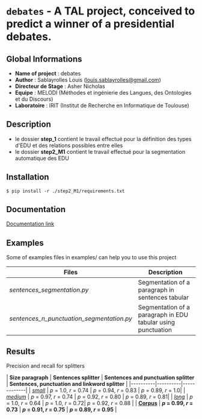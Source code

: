 ``debates`` - A TAL project, conceived to predict a winner of a presidential debates.
===================================

Global Informations
-------------------------------

- **Name of project** : debates
- **Author** : Sablayrolles Louis (louis.sablayrolles@gmail.com)
- **Directeur de Stage** : Asher Nicholas
- **Equipe** : MELODI (Méthodes et ingénierie des Langues, des Ontologies et du Discours)
- **Laboratoire** : IRIT (Institut de Recherche en Informatique de Toulouse)

Description
------------------

- le dossier **step_1** contient le travail effectué pour la définition des types d'EDU et des relations possibles entre elles
- le dossier **step2_M1** contient le travail effectué pour la segmentation automatique des EDU

Installation
------------------

``
$ pip install -r ./step2_M1/requirements.txt
``

Documentation
------------------------

[Documentation link](https://github.com/Sablayrolles/debates/wiki)

Examples
---------------

Some of examples files in examples/ can help you to use this project

| **Files**   |      **Description**      |
|----------|-------------|
| *sentences_segmentation.py* | Segmentation of a paragraph in sentences tabular |
| *sentences\_n\_punctuation_segmentation.py* |   Segmentation of a paragraph in EDU tabular using punctuation   |

Results
-----------

Precision and recall for splitters

| **Size paragraph**  | **Sentences splitter**   |      **Sentences and punctuation splitter**      |      **Sentences, punctuation and linkword splitter**      |
|----------|----------|-------------|
| *<u>small</u>* | *p* = 1.0, *r* = 0.74 | *p* = 0.94, *r* = 0.83 | *p* = 0.89, *r* = 1.0|
| *<u>medium</u>* | *p* = 0.97, *r* = 0.74 | *p* = 0.92, *r* = 0.80 | *p* = 0.89, *r* = 0.81|
| *<u>long</u>* | *p* = 1.0, *r* = 0.64 | *p* = 1.0, *r* = 0.72| *p* = 0.92, *r* = 0.88 |
| **<u>Corpus</u>** | ***p* = 0.99, *r* = 0.73**  | ***p* = 0.91, *r* = 0.75** | ***p* = 0.89, *r* = 0.95** |
<!---
http://python.physique.free.fr/aide/Partie1.html 
--->